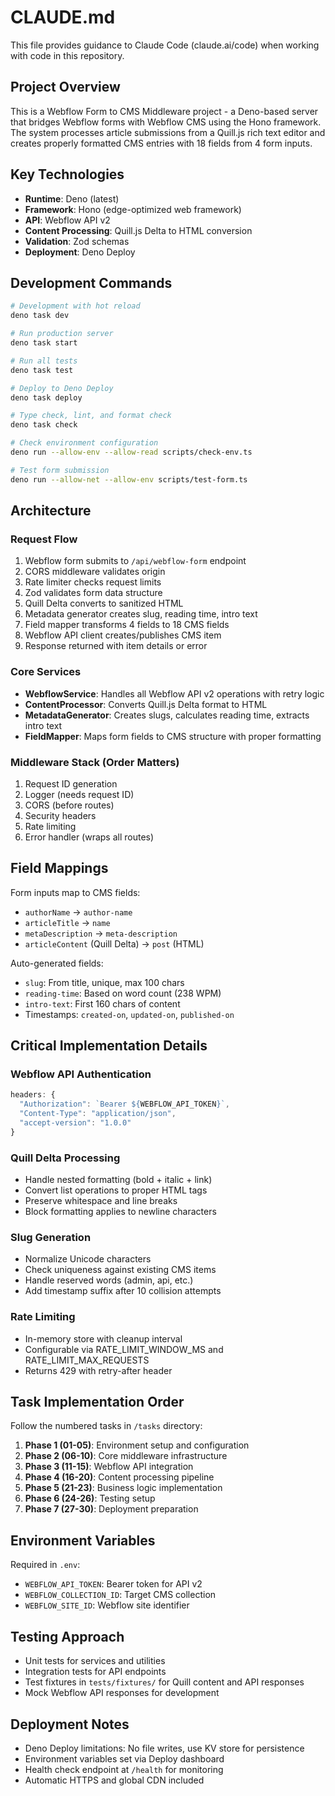 # CLAUDE.md

This file provides guidance to Claude Code (claude.ai/code) when working with code in this repository.

## Project Overview

This is a Webflow Form to CMS Middleware project - a Deno-based server that bridges Webflow forms with Webflow CMS using the Hono framework. The system processes article submissions from a Quill.js rich text editor and creates properly formatted CMS entries with 18 fields from 4 form inputs.

## Key Technologies

- **Runtime**: Deno (latest)
- **Framework**: Hono (edge-optimized web framework)
- **API**: Webflow API v2
- **Content Processing**: Quill.js Delta to HTML conversion
- **Validation**: Zod schemas
- **Deployment**: Deno Deploy

## Development Commands

```bash
# Development with hot reload
deno task dev

# Run production server
deno task start

# Run all tests
deno task test

# Deploy to Deno Deploy
deno task deploy

# Type check, lint, and format check
deno task check

# Check environment configuration
deno run --allow-env --allow-read scripts/check-env.ts

# Test form submission
deno run --allow-net --allow-env scripts/test-form.ts
```

## Architecture

### Request Flow
1. Webflow form submits to `/api/webflow-form` endpoint
2. CORS middleware validates origin
3. Rate limiter checks request limits
4. Zod validates form data structure
5. Quill Delta converts to sanitized HTML
6. Metadata generator creates slug, reading time, intro text
7. Field mapper transforms 4 fields to 18 CMS fields
8. Webflow API client creates/publishes CMS item
9. Response returned with item details or error

### Core Services

- **WebflowService**: Handles all Webflow API v2 operations with retry logic
- **ContentProcessor**: Converts Quill.js Delta format to HTML
- **MetadataGenerator**: Creates slugs, calculates reading time, extracts intro text
- **FieldMapper**: Maps form fields to CMS structure with proper formatting

### Middleware Stack (Order Matters)
1. Request ID generation
2. Logger (needs request ID)
3. CORS (before routes)
4. Security headers
5. Rate limiting
6. Error handler (wraps all routes)

## Field Mappings

Form inputs map to CMS fields:
- `authorName` → `author-name` 
- `articleTitle` → `name`
- `metaDescription` → `meta-description`
- `articleContent` (Quill Delta) → `post` (HTML)

Auto-generated fields:
- `slug`: From title, unique, max 100 chars
- `reading-time`: Based on word count (238 WPM)
- `intro-text`: First 160 chars of content
- Timestamps: `created-on`, `updated-on`, `published-on`

## Critical Implementation Details

### Webflow API Authentication
```typescript
headers: {
  "Authorization": `Bearer ${WEBFLOW_API_TOKEN}`,
  "Content-Type": "application/json",
  "accept-version": "1.0.0"
}
```

### Quill Delta Processing
- Handle nested formatting (bold + italic + link)
- Convert list operations to proper HTML tags
- Preserve whitespace and line breaks
- Block formatting applies to newline characters

### Slug Generation
- Normalize Unicode characters
- Check uniqueness against existing CMS items
- Handle reserved words (admin, api, etc.)
- Add timestamp suffix after 10 collision attempts

### Rate Limiting
- In-memory store with cleanup interval
- Configurable via RATE_LIMIT_WINDOW_MS and RATE_LIMIT_MAX_REQUESTS
- Returns 429 with retry-after header

## Task Implementation Order

Follow the numbered tasks in `/tasks` directory:
1. **Phase 1 (01-05)**: Environment setup and configuration
2. **Phase 2 (06-10)**: Core middleware infrastructure
3. **Phase 3 (11-15)**: Webflow API integration
4. **Phase 4 (16-20)**: Content processing pipeline
5. **Phase 5 (21-23)**: Business logic implementation
6. **Phase 6 (24-26)**: Testing setup
7. **Phase 7 (27-30)**: Deployment preparation

## Environment Variables

Required in `.env`:
- `WEBFLOW_API_TOKEN`: Bearer token for API v2
- `WEBFLOW_COLLECTION_ID`: Target CMS collection
- `WEBFLOW_SITE_ID`: Webflow site identifier

## Testing Approach

- Unit tests for services and utilities
- Integration tests for API endpoints
- Test fixtures in `tests/fixtures/` for Quill content and API responses
- Mock Webflow API responses for development

## Deployment Notes

- Deno Deploy limitations: No file writes, use KV store for persistence
- Environment variables set via Deploy dashboard
- Health check endpoint at `/health` for monitoring
- Automatic HTTPS and global CDN included